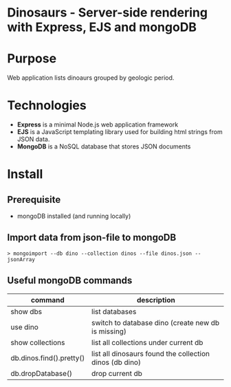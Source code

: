 # Dinosaurs - Server-side rendering with Express, EJS and mongoDB

# Purpose
Web application lists dinoaurs grouped by geologic period.

# Technologies
- **Express** is a minimal Node.js web application framework
- **EJS** is a JavaScript templating library used for building html strings from JSON data.
- **MongoDB** is a NoSQL database that stores JSON documents

# Install

## Prerequisite
- mongoDB installed (and running locally)

## Import data from json-file to mongoDB

`> mongoimport --db dino --collection dinos --file dinos.json --jsonArray`

## Useful mongoDB commands

|command   |description   |
|-------------------------|---------------------------------------------------------|
|show dbs                 |list databases                                           |
|use dino                 |switch to database dino (create new db is missing)       |
|show collections         |list all collections under current db                    |
|db.dinos.find().pretty() |list all dinosaurs found the collection dinos (db dino)  |
|db.dropDatabase()        |drop current db                                          |

